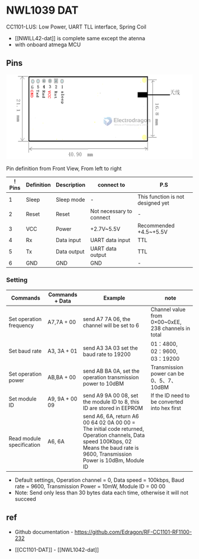 # NWL1039 DAT

CC1101-LUS: Low Power, UART TLL interface, Spring Coil

- [[NWILL42-dat]] is complete same except the atenna 
- with onboard atmega MCU

## Pins

![](2023-09-05-16-07-22.png)

Pin definition from Front View, From left to right

| ! Pins | Definition | Description | connect to               | P.S                               |
| ------ | ---------- | ----------- | ------------------------ | --------------------------------- |
| 1      | Sleep      | Sleep mode  | -                        | This function is not designed yet |
| 2      | Reset      | Reset       | Not necessary to connect | -                                 |
| 3      | VCC        | Power       | +2.7V~5.5V               | Recommended +4.5~+5.5V            |
| 4      | Rx         | Data input  | UART data input          | TTL                               |
| 5      | Tx         | Data output | UART data output         | TTL                               |
| 6      | GND        | GND         | GND                      | -                                 |


### Setting

| Commands                  | Commands + Data | Example                                                                                                                                                                              | note                                                |
| ------------------------- | --------------- | ------------------------------------------------------------------------------------------------------------------------------------------------------------------------------------ | --------------------------------------------------- |
| Set operation frequency   | A7,7A + 00      | send A7 7A 06, the channel will be set to 6                                                                                                                                          | Channel value from 0×00~0xEE, 238 channels in total |
| Set baud rate             | A3, 3A + 01     | send A3 3A 03 set the baud rate to 19200                                                                                                                                             | 01：4800, 02：9600, 03：19200                       |
| Set operation power       | AB,BA + 00      | send AB BA 0A, set the operation transmission power to 10dBM                                                                                                                         | Transmission power can be 0、5、7、10dBM            |
| Set module ID             | A9, 9A + 00 09  | send A9 9A 00 08, set the module ID to 8, this ID are stored in EEPROM                                                                                                               | If the ID need to be converted into hex first       |
| Read module specification | A6, 6A          | send A6, 6A, return A6 00 64 02 0A 00 00 = The initial code returned, Operation channels, Data speed 100Kbps, 02 Means the baud rate is 9600, Transmission Power is 10dBm, Module ID |

- Default settings, Operation channel = 0, Data speed = 100kbps, Baud rate = 9600, Transmission Power = 10mW, Module ID = 00 00
- Note: Send only less than 30 bytes data each time, otherwise it will not succeed<br />



## ref 

- Github documentation - https://github.com/Edragon/RF-CC1101-RF1100-232

* [[CC1101-DAT]] - [[NWL1042-dat]]
